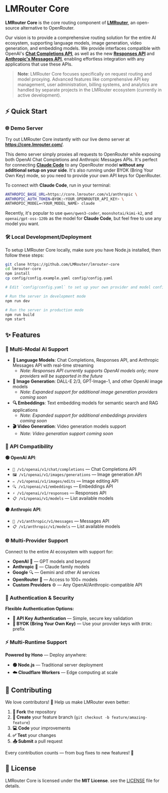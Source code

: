 # LMRouter Core

**LMRouter Core** is the core routing component of [**LMRouter**](https://lmrouter.com/), an open-source alternative to OpenRouter.

Our vision is to provide a comprehensive routing solution for the entire AI ecosystem, supporting language models, image generation, video generation, and embedding models. We provide interfaces compatible with OpenAI's [**Chat Completions API**](https://platform.openai.com/docs/api-reference/chat/create), as well as the new [**Responses API**](https://platform.openai.com/docs/api-reference/responses/create) and [**Anthropic's Messages API**](https://docs.anthropic.com/en/api/messages), enabling effortless integration with any applications that use these APIs.

> **Note**: LMRouter Core focuses specifically on request routing and model proxying. Advanced features like comprehensive API key management, user administration, billing systems, and analytics are handled by separate projects in the LMRouter ecosystem (currently in active development).

## ⚡ Quick Start

### 🌐 Demo Server

Try out LMRouter Core instantly with our live demo server at **https://core.lmrouter.com/**.

This demo server simply proxies all requests to OpenRouter while exposing both OpenAI Chat Completions and Anthropic Messages APIs. It's perfect for connecting [**Claude Code**](https://www.anthropic.com/claude-code) to any OpenRouter model **without any additional setup on your side**. It's also running under BYOK (Bring Your Own Key) mode, so you need to provide your own API keys for OpenRouter.

To connect with **Claude Code**, run in your terminal:

```bash
ANTHROPIC_BASE_URL=https://core.lmrouter.com/v1/anthropic \
ANTHROPIC_AUTH_TOKEN=BYOK:<YOUR_OPENROUTER_API_KEY> \
ANTHROPIC_MODEL=<YOUR_MODEL_NAME> claude
```

Recently, it's popular to use `qwen/qwen3-coder`, `moonshotai/kimi-k2`, and `openai/gpt-oss-120b` as the model for **Claude Code**, 
but feel free to use any model you want.

### 🛠️ Local Development/Deployment

To setup LMRouter Core locally, make sure you have Node.js installed, then follow these steps:

```bash
git clone https://github.com/LMRouter/lmrouter-core
cd lmrouter-core
npm install
cp config/config.example.yaml config/config.yaml

# Edit `config/config.yaml` to set up your own provider and model configurations.

# Run the server in development mode
npm run dev

# Run the server in production mode
npm run build
npm start
```

## ✨ Features

### 🤖 Multi-Modal AI Support

- **💬 Language Models**: Chat Completions, Responses API, and Anthropic Messages API with real-time streaming
  - *Note: Responses API currently supports OpenAI models only; more providers will be supported in the future*
- **🎨 Image Generation**: DALL-E 2/3, GPT-Image-1, and other OpenAI image models
  - *Note: Expanded support for additional image generation providers coming soon*
- **🔍 Embeddings**: Text embedding models for semantic search and RAG applications
  - *Note: Expanded support for additional embeddings providers coming soon*
- **🎬 Video Generation**: Video generation models support
  - *Note: Video generation support coming soon*

### 🔗 API Compatibility

**🟢 OpenAI API**:
  - `💬 /v1/openai/v1/chat/completions` — Chat Completions API
  - `🖼️ /v1/openai/v1/images/generations` — Image generation API
  - `✏️ /v1/openai/v1/images/edits` — Image editing API
  - `🔍 /v1/openai/v1/embeddings` — Embeddings API
  - `⚡ /v1/openai/v1/responses` — Responses API
  - `📋 /v1/openai/v1/models` — List available models

**🟣 Anthropic API**:
  - `💬 /v1/anthropic/v1/messages` — Messages API
  - `📋 /v1/anthropic/v1/models` — List available models

### 🌐 Multi-Provider Support

Connect to the entire AI ecosystem with support for:
- **OpenAI** 🤖 — GPT models and beyond
- **Anthropic** 🧠 — Claude family models  
- **Google** 🔍 — Gemini and other AI services
- **OpenRouter** 🔄 — Access to 100+ models
- **Custom Providers** ⚙️ — Any OpenAI/Anthropic-compatible API

### 🔐 Authentication & Security

**Flexible Authentication Options:**
- **🔑 API Key Authentication** — Simple, secure key validation
- **🎒 BYOK (Bring Your Own Key)** — Use your provider keys with `BYOK:` prefix

### ⚡ Multi-Runtime Support

**Powered by Hono** — Deploy anywhere:
- **🟢 Node.js** — Traditional server deployment
- **☁️ Cloudflare Workers** — Edge computing at scale

## 🤝 Contributing

We love contributors! 💝 Help us make LMRouter even better:

1. **🍴 Fork** the repository
2. **🌿 Create** your feature branch (`git checkout -b feature/amazing-feature`)
3. **💻 Code** your improvements
4. **✅ Test** your changes
5. **📤 Submit** a pull request

Every contribution counts — from bug fixes to new features! 🚀

## 📄 License

LMRouter Core is licensed under the **MIT License**. see the [LICENSE](LICENSE) file for details.
